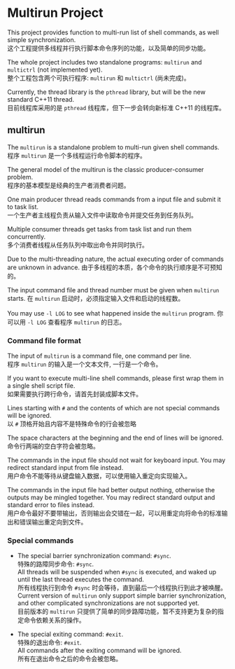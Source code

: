 Multirun Project
================
This project provides function to multi-run list of shell commands, as well simple synchronization. <br />
这个工程提供多线程并行执行脚本命令序列的功能，以及简单的同步功能。

The whole project includes two standalone programs: `multirun` and `multictrl` (not implemented yet). <br />
整个工程包含两个可执行程序: `multirun` 和 `multictrl` (尚未完成)。

Currently, the thread library is the `pthread` library, but will be the new standard C++11 thread. <br />
目前线程库采用的是 `pthread` 线程库，但下一步会转向新标准 C++11 的线程库。


multirun
--------
The `multirun` is a standalone problem to multi-run given shell commands. <br />
程序 `multirun` 是一个多线程运行命令脚本的程序。

The general model of the multirun is the classic producer-consumer problem. <br />
程序的基本模型是经典的生产者消费者问题。

One main producer thread reads commands from a input file and submit it to task list. <br />
一个生产者主线程负责从输入文件中读取命令并提交任务到任务队列。

Multiple consumer threads get tasks from task list and run them concurrently. <br />
多个消费者线程从任务队列中取出命令并同时执行。

Due to the multi-threading nature, the actual executing order of commands are unknown in advance.
由于多线程的本质，各个命令的执行顺序是不可预知的。

The input command file and thread number must be given when `multirun` starts.
在 `multirun` 启动时，必须指定输入文件和启动的线程数。

You may use `-l LOG` to see what happened inside the `multirun` program.
你可以用 `-l LOG` 查看程序 `multirun` 的日志。


### Command file format
The input of `multirun` is a command file, one command per line. <br />
程序 `multirun` 的输入是一个文本文件, 一行是一个命令。

If you want to execute multi-line shell commands, please first wrap them in a single shell script file. <br /> 
如果需要执行跨行命令，请首先封装成脚本文件。

Lines starting with `#` and the contents of which are not special commands will be ignored. <br />
以 `#` 顶格开始且内容不是特殊命令的行会被忽略

The space characters at the beginning and the end of lines will be ignored.
命令行两端的空白字符会被忽略。

The commands in the input file should not wait for keyboard input. You may redirect standard input from file instead. <br />
用户命令不能等待从键盘输入数据，可以使用输入重定向实现输入。

The commands in the input file had better output nothing, otherwise the outputs may be mingled together. You may redirect standard output and standard error to files instead. <br />
用户命令最好不要带输出，否则输出会交错在一起，可以用重定向将命令的标准输出和错误输出重定向到文件。


### Special commands
*   The special barrier synchronization command: `#sync`. <br />
    特殊的路障同步命令: `#sync`. <br>
    All threads will be suspended when `#sync` is executed, and waked up until the last thread executes the command. <br />
    所有线程执行到命令 `#sync` 时会等待，直到最后一个线程执行到此才被唤醒。 <br>
    Current version of `multirun` only support simple barrier synchronization, and other complicated synchronizations are not supported yet. <br />
    目前版本的 `multirun` 只提供了简单的同步路障功能，暂不支持更为复杂的指定命令依赖关系的操作。

*   The special exiting command: `#exit`. <br />
    特殊的退出命令: `#exit`. <br />
    All commands after the exiting command will be ignored. <br />
    所有在退出命令之后的命令会被忽略。


